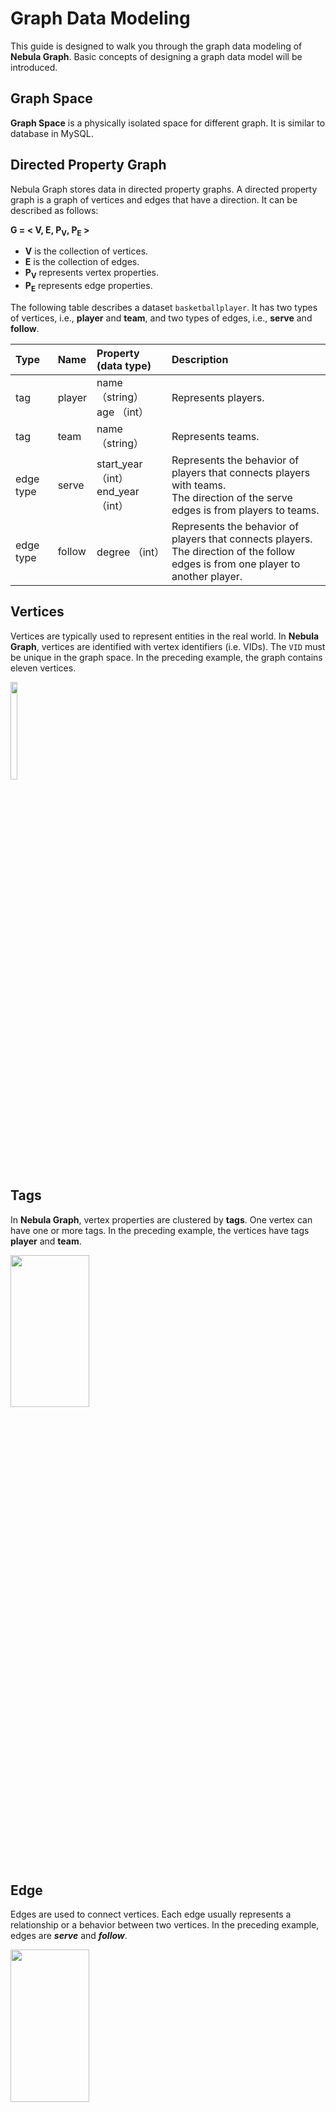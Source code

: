 # Graph Data Modeling

This guide is designed to walk you through the graph data modeling of **Nebula Graph**. Basic concepts of designing a graph data model will be introduced.

## Graph Space

**Graph Space** is a physically isolated space for different graph. It is similar to database in MySQL.

## Directed Property Graph

Nebula Graph stores data in directed property graphs. A directed property graph is a graph of vertices and edges that have a direction. It can be described as follows:

**G = < V, E, P<sub>V</sub>, P<sub>E</sub> >**

- **V** is the collection of vertices.
- **E** is the collection of edges.
- **P<sub>V</sub>** represents vertex properties.
- **P<sub>E</sub>** represents edge properties.

The following table describes a dataset `basketballplayer`. It has two types of vertices, i.e., **player** and **team**, and two types of edges, i.e., **serve** and **follow**.

| Type | Name | Property (data type) | Description |
| :--- | :--- | :---| :--- |
|tag| player | name （string） <br>age （int） | Represents players. |
|tag| team | name （string） | Represents teams. |
|edge type| serve |  start_year （int） <br> end_year （int） | Represents the behavior of players that connects players with teams.<br> The direction of the serve edges is from players to teams. |
|edge type| follow | degree （int） | Represents the behavior of players that connects players.<br> The direction of the follow edges is from one player to another player. |

## Vertices

Vertices are typically used to represent entities in the real world. In **Nebula Graph**, vertices are identified with vertex identifiers (i.e. VIDs). The `VID` must be unique in the graph space. In the preceding example, the graph contains eleven vertices.

<img src="https://user-images.githubusercontent.com/42762957/64932628-00eecf00-d873-11e9-844b-6b2a535ca734.png" width="15%" height="20%">

## Tags

In **Nebula Graph**, vertex properties are clustered by **tags**. One vertex can have one or more tags. In the preceding example, the vertices have tags **player** and **team**.

<img src="https://user-images.githubusercontent.com/42762957/64932330-bff5bb00-d870-11e9-9940-4ff76ceca353.png" width="50%" height="25%">

## Edge

Edges are used to connect vertices. Each edge usually represents a relationship or a behavior between two vertices. In the preceding example, edges are _**serve**_ and _**follow**_.

<img src="https://user-images.githubusercontent.com/42762957/64932285-68efe600-d870-11e9-8dc7-051f7b43c4aa.png" width="50%" height="25%">

## Edge Type

`Each edge` is an instance of an edge type. Our example uses _**serve**_ and _**follow**_ as edge types. Take edge _**serve**_ for example, in the preceding picture, vertex `101` (represents a **player**) is the source vertex and vertex `215` (represents a **team**) is the target vertex. We see that vertex `101` has an outgoing edge while vertex `215` has an incoming edge.

## Properties of Vertices and Edges

Both vertices and edges can have properties. Properties are described with key value pairs. In our example graph, we have used the properties `id`, `name` and `age` on **player**, `id` and `name` on **team**, and `degree` on **follow** edge.

## Edge Rank

Edge rank is an immutable user-assigned 64-bit signed integer. It affects the edge order of the same edge type between two vertices. The edge with a higher rank value comes first. When not specified, the default rank value is zero. The current sorting basis is "binary coding order", i.e. 0, 1, 2, ... 9223372036854775807, -9223372036854775808, -9223372036854775807, ..., -1.
In addition to an edge type, the edge between two vertices must have an edge rank. The edge rank is a 64-bit integer assigned by the user; if not specified, the edge rank defaults to 0.

An edge can be represented uniquely with the [source vertex, edge type, edge rank, destination vertex].

The edge rank affects the edge order of the same edge type between two vertices. The edge with a higher rank value comes first.

The current sorting basis is "binary coding order", i.e. 0, 1, 2, ... 9223372036854775807, -9223372036854775808, -9223372036854775807, ..., -1.

## Schema

In **Nebula Graph**, schema refers to the definition of properties (name, type, etc.). Like `MySQL`, **Nebula Graph** is a **strong typed** database. The name and data type of the properties should be determined before the data is written.
